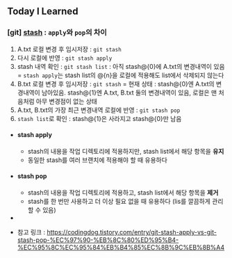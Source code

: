 ## Today I Learned

### [git] [stash](../2404/240408.md#git-stash) : `apply`와 `pop`의 차이

1. A.txt 로컬 변경 후 임시저장 : `git stash`
2. 다시 로컬에 반영 : `git stash apply`
3. stash 내역 확인 : `git stash list` : 아직 stash@{0}에 A.txt의 변경내역이 있음
   = `stash apply`는 stash list의 @{n}을 로컬에 적용해도 list에서 삭제되지 않는다
4. B.txt 로컬 변경 후 임시저장 : `git stash`
   = 현재 상태 : stash@{0}엔 A.txt의 변경내역이 남아있음. stash@{1}엔 A.txt, B.txt 둘의 변경내역이 있음, 로컬은 맨 처음처럼 아무 변경점이 없는 상태
5. A.txt, B.txt의 가장 최근 변경내역 로컬에 반영 : `git stash pop`
6. `stash list`로 확인 : stash@{1}은 사라지고 stash@{0}만 남음

- #### stash apply

  - stash의 내용을 작업 디렉토리에 적용하지만, stash list에서 해당 항목을 **유지**
  - 동일한 stash를 여러 브랜치에 적용해야 할 때 유용하다

- #### stash pop

  - stash의 내용을 작업 디렉토리에 적용하고, stash list에서 해당 항목을 **제거**
  - stash를 한 번만 사용하고 더 이상 필요 없을 때 유용하다 (lis를 깔끔하게 관리할 수 있음)

-
- 참고 링크 : https://codingdog.tistory.com/entry/git-stash-apply-vs-git-stash-pop-%EC%97%90-%EB%8C%80%ED%95%B4-%EC%95%8C%EC%95%84%EB%B4%85%EC%8B%9C%EB%8B%A4
